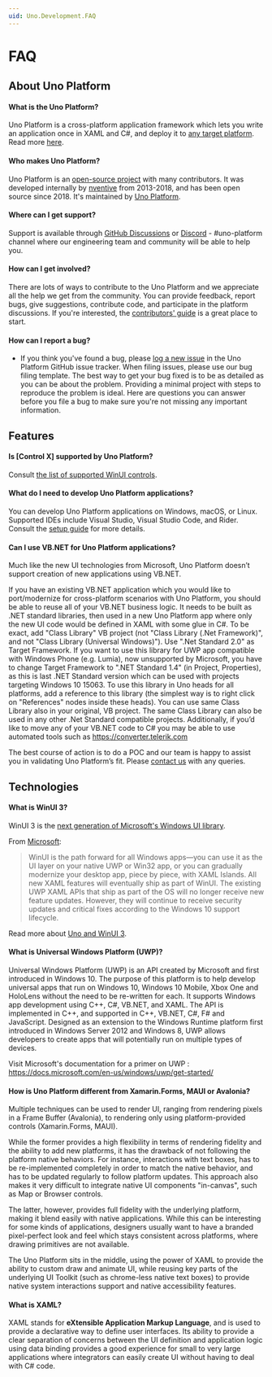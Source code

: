 ```yaml
---
uid: Uno.Development.FAQ
---
```


# FAQ

## About Uno Platform

#### What is the Uno Platform?

Uno Platform is a cross-platform application framework which lets you write an application once in XAML and C#, and deploy it to [any target platform](getting-started/requirements.md). Read more [here](what-is-uno.md).

#### Who makes Uno Platform?

Uno Platform is an [open-source project](https://github.com/unoplatform/Uno) with many contributors. It was developed internally by [nventive](https://nventive.com) from 2013-2018, and has been open source since 2018. It's maintained by [Uno Platform](https://platform.uno).

#### Where can I get support?

Support is available through [GitHub Discussions](https://github.com/unoplatform/uno/discussions) or [Discord](https://www.platform.uno/discord) - #uno-platform channel where our engineering team and community will be able to help you.

#### How can I get involved?

There are lots of ways to contribute to the Uno Platform and we appreciate all the help we get from the community. You can provide feedback, report bugs, give suggestions, contribute code, and participate in the platform discussions. If you're interested, the [contributors' guide](uno-development/contributing-intro.md) is a great place to start.

#### How can I report a bug?

- If you think you've found a bug, please [log a new issue](https://github.com/unoplatform/Uno/issues) in the Uno Platform GitHub issue tracker. When filing issues, please use our bug filing template. The best way to get your bug fixed is to be as detailed as you can be about the problem. Providing a minimal project with steps to reproduce the problem is ideal. Here are questions you can answer before you file a bug to make sure you're not missing any important information.

## Features

#### Is [Control X] supported by Uno Platform?

Consult [the list of supported WinUI controls](implemented-views.md).

#### What do I need to develop Uno Platform applications?

You can develop Uno Platform applications on Windows, macOS, or Linux. Supported IDEs include Visual Studio, Visual Studio Code, and Rider. Consult the [setup guide](get-started.md) for more details.

#### Can I use VB.NET for Uno Platform applications?

Much like the new UI technologies from Microsoft, Uno Platform doesn’t support creation of new applications using VB.NET.

If you have an existing VB.NET application which you would like to port/modernize for cross-platform scenarios with Uno Platform, you should be able to reuse all of your VB.NET business logic. It needs to be built as .NET standard libraries, then used in a new Uno Platform app where only the new UI code would be defined in XAML with some glue in C#.
To be exact, add "Class Library" VB project (not "Class Library (.Net Framework)", and not "Class Library (Universal Windows)"). Use ".Net Standard 2.0" as Target Framework.
If you want to use this library for UWP app compatible with Windows Phone (e.g. Lumia), now unsupported by Microsoft, you have to change Target Framework to ".NET Standard 1.4" (in Project, Properties), as this is last .NET Standard version which can be used with projects targeting Windows 10 15063.
To use this library in Uno heads for all platforms, add a reference to this library (the simplest way is to right click on "References" nodes inside these heads).
You can use same Class Library also in your original, VB project. The same Class Library can also be used in any other .Net Standard compatible projects.
Additionally, if you’d like to move any of your VB.NET code to C# you may be able to use automated tools such as https://converter.telerik.com

The best course of action is to do a POC and our team is happy to assist you in validating Uno Platform’s fit. Please [contact us](https://platform.uno/contact) with any queries.

## Technologies

#### What is WinUI 3?

WinUI 3 is the [next generation of Microsoft's Windows UI library](https://docs.microsoft.com/en-us/windows/apps/winui/).

From [Microsoft](https://docs.microsoft.com/en-us/windows/apps/winui/):

> WinUI is the path forward for all Windows apps—you can use it as the UI layer on your native UWP or Win32 app, or you can gradually modernize your desktop app, piece by piece, with XAML Islands.
> All new XAML features will eventually ship as part of WinUI. The existing UWP XAML APIs that ship as part of the OS will no longer receive new feature updates. However, they will continue to receive security updates and critical fixes according to the Windows 10 support lifecycle.

Read more about [Uno and WinUI 3](uwp-vs-winui3.md).

#### What is Universal Windows Platform (UWP)?

Universal Windows Platform (UWP) is an API created by Microsoft and first introduced in Windows 10. The purpose of this platform is to help develop universal apps that run on Windows 10, Windows 10 Mobile, Xbox One and HoloLens without the need to be re-written for each. It supports Windows app development using C++, C#, VB.NET, and XAML. The API is implemented in C++, and supported in C++, VB.NET, C#, F# and JavaScript. Designed as an extension to the Windows Runtime platform first introduced in Windows Server 2012 and Windows 8, UWP allows developers to create apps that will potentially run on multiple types of devices.

Visit Microsoft's documentation for a primer on UWP : https://docs.microsoft.com/en-us/windows/uwp/get-started/

#### How is Uno Platform different from Xamarin.Forms, MAUI or Avalonia?

Multiple techniques can be used to render UI, ranging from rendering pixels in a Frame Buffer (Avalonia), to rendering only using platform-provided controls (Xamarin.Forms, MAUI).

While the former provides a high flexibility in terms of rendering fidelity and the ability to add new platforms, it has the drawback of not following the platform native behaviors. For instance, interactions with text boxes, has to be re-implemented completely in order to match the native behavior, and has to be updated regularly to follow platform updates. This approach also makes it very difficult to integrate native UI components "in-canvas", such as Map or Browser controls.

The latter, however, provides full fidelity with the underlying platform, making it blend easily with native applications. While this can be interesting for some kinds of applications, designers usually want to have a branded pixel-perfect look and feel which stays consistent across platforms, where drawing primitives are not available.

The Uno Platform sits in the middle, using the power of XAML to provide the ability to custom draw and animate UI, while reusing key parts of the underlying UI Toolkit (such as chrome-less native text boxes) to provide native system interactions support and native accessibility features.

#### What is XAML?

XAML stands for **eXtensible Application Markup Language**, and is used to provide a declarative way to define user interfaces. Its ability to provide a clear separation of concerns between the UI definition and application logic using data binding provides a good experience for small to very large applications where integrators can easily create UI without having to deal with C# code.
